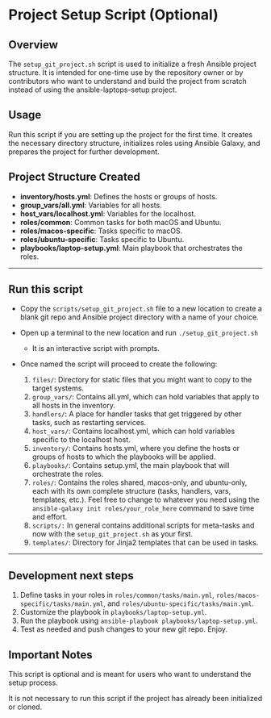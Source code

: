 # Project Setup Script (Optional)

## Overview

The `setup_git_project.sh` script is used to initialize a fresh Ansible project structure. It is intended for one-time use by the repository owner or by contributors who want to understand and build the project from scratch instead of using the ansible-laptops-setup project.

## Usage

Run this script if you are setting up the project for the first time. It creates the necessary directory structure, initializes roles using Ansible Galaxy, and prepares the project for further development.

## Project Structure Created

- **inventory/hosts.yml**: Defines the hosts or groups of hosts.
- **group_vars/all.yml**: Variables for all hosts.
- **host_vars/localhost.yml**: Variables for the localhost.
- **roles/common**: Common tasks for both macOS and Ubuntu.
- **roles/macos-specific**: Tasks specific to macOS.
- **roles/ubuntu-specific**: Tasks specific to Ubuntu.
- **playbooks/laptop-setup.yml**: Main playbook that orchestrates the roles.

---

## Run this script

* Copy the `scripts/setup_git_project.sh` file to a new location to create a blank git repo and Ansible project directory with a name of your choice.

* Open up a terminal to the new location and run `./setup_git_project.sh`
  * It is an interactive script with prompts. 

* Once named the script will proceed to create the following:
  1.	`files/`: Directory for static files that you might want to copy to the target systems.
	2.	`group_vars/`: Contains all.yml, which can hold variables that apply to all hosts in the inventory.
	3.	`handlers/`: A place for handler tasks that get triggered by other tasks, such as restarting services.
	4.	`host_vars/`: Contains localhost.yml, which can hold variables specific to the localhost host.
	5.	`inventory/`: Contains hosts.yml, where you define the hosts or groups of hosts to which the playbooks will be applied.
	6.	`playbooks/`: Contains setup.yml, the main playbook that will orchestrate the roles.
	7.	`roles/`: Contains the roles shared, macos-only, and ubuntu-only, each with its own complete structure (tasks, handlers, vars, templates, etc.). Feel free to change to whatever you need using the `ansible-galaxy init roles/your_role_here` command to save time and effort.
	8.	`scripts/:` In general contains additional scripts for meta-tasks and now with the `setup_git_project.sh` as your first.
	9.	`templates/`: Directory for Jinja2 templates that can be used in tasks.

---

## Development next steps

1. Define tasks in your roles in `roles/common/tasks/main.yml`, `roles/macos-specific/tasks/main.yml`, and `roles/ubuntu-specific/tasks/main.yml`.
2. Customize the playbook in `playbooks/laptop-setup.yml`.
3. Run the playbook using `ansible-playbook playbooks/laptop-setup.yml`.
4. Test as needed and push changes to your new git repo. Enjoy.

## Important Notes

This script is optional and is meant for users who want to understand the setup process. 

It is not necessary to run this script if the project has already been initialized or cloned. 